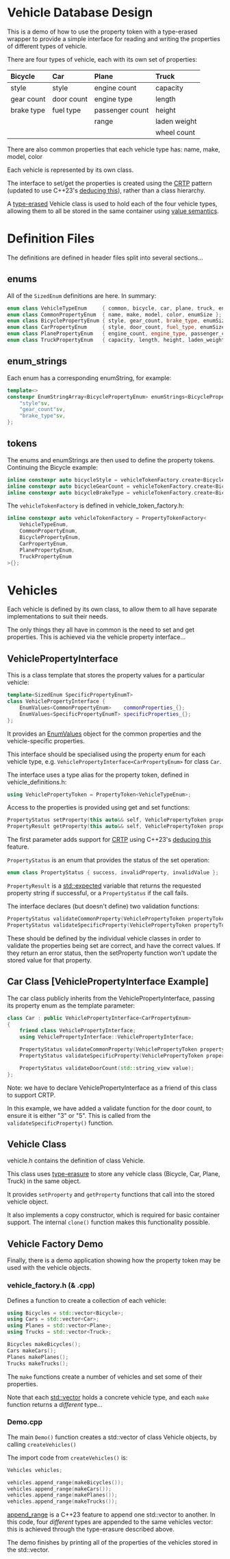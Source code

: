 # Vehicle Database Design

This is a demo of how to use the property token with a type-erased wrapper to provide a simple interface for reading and writing the properties of different types of vehicle.

There are four types of vehicle, each with its own set of properties:

|Bicycle|Car|Plane|Truck|
|:--|:--|:--|:--|
|style|style|engine count|capacity|
|gear count|door count|engine type|length|
|brake type|fuel type|passenger count|height|
|||range|laden weight|
||||wheel count|

There are also common properties that each vehicle type has: name, make, model, color

Each vehicle is represented by its own class. 

The interface to set/get the properties is created using the [CRTP](https://en.cppreference.com/w/cpp/language/crtp) pattern (updated to use C++23's [deducing this](https://en.cppreference.com/w/cpp/language/function#explicit_object_parameter)), rather than a class hierarchy.

A [type-erased](https://www.youtube.com/watch?v=qn6OqefuH08) Vehicle class is used to hold each of the four vehicle types, allowing them to all be stored in the same container using [value semantics](https://www.youtube.com/watch?v=G9MxNwUoSt0).

# Definition Files

The definitions are defined in header files split into several sections...

## enums

All of the `SizedEnum` definitions are here. In summary:

```cpp
enum class VehicleTypeEnum     { common, bicycle, car, plane, truck, enumSize };
enum class CommonPropertyEnum  { name, make, model, color, enumSize };
enum class BicyclePropertyEnum { style,	gear_count, brake_type,	enumSize };
enum class CarPropertyEnum     { style,	door_count, fuel_type, enumSize };
enum class PlanePropertyEnum   { engine_count, engine_type, passenger_count, range, enumSize };
enum class TruckPropertyEnum   { capacity, length, height, laden_weight, wheel_count, enumSize };
```

## enum_strings

Each enum has a corresponding enumString, for example:

```cpp
template<>
constexpr EnumStringArray<BicyclePropertyEnum> enumStrings<BicyclePropertyEnum> = {
    "style"sv,
    "gear_count"sv,
    "brake_type"sv,
};
```

## tokens

The enums and enumStrings are then used to define the property tokens. Continuing the Bicycle example:

```cpp
inline constexpr auto bicycleStyle = vehicleTokenFactory.create<BicyclePropertyEnum::style>();
inline constexpr auto bicycleGearCount = vehicleTokenFactory.create<BicyclePropertyEnum::gear_count>();
inline constexpr auto bicycleBrakeType = vehicleTokenFactory.create<BicyclePropertyEnum::brake_type>();
```

The `vehicleTokenFactory` is defined in vehicle_token_factory.h:

```cpp
inline constexpr auto vehicleTokenFactory = PropertyTokenFactory<
    VehicleTypeEnum,
    CommonPropertyEnum,
    BicyclePropertyEnum,
    CarPropertyEnum,
    PlanePropertyEnum,
    TruckPropertyEnum
>{};
```

# Vehicles

Each vehicle is defined by its own class, to allow them to all have separate implementations to suit their needs.

The only things they all have in common is the need to set and get properties. This is achieved via the vehicle property interface...

## VehiclePropertyInterface

This is a class template that stores the property values for a particular vehicle:

```cpp
template<SizedEnum SpecificPropertyEnumT>
class VehiclePropertyInterface {
    EnumValues<CommonPropertyEnum>    commonProperties_{};
    EnumValues<SpecificPropertyEnumT> specificProperties_{};
};
```

It provides an [EnumValues](enum_utils.md) object for the common properties and the vehicle-specific properties.

This interface should be specialised using the property enum for each vehicle type, e.g. `VehiclePropertyInterface<CarPropertyEnum>` for class `Car`.

The interface uses a type alias for the property token, defined in vehicle_definitions.h:

```cpp
using VehiclePropertyToken = PropertyToken<VehicleTypeEnum>;
```

Access to the properties is provided using get and set functions:

```cpp
PropertyStatus setProperty(this auto&& self, VehiclePropertyToken propertyToken, std::string_view value);
PropertyResult getProperty(this auto&& self, VehiclePropertyToken propertyToken);
```

The first parameter adds support for [CRTP](https://en.cppreference.com/w/cpp/language/crtp) using C++23's [deducing this](https://en.cppreference.com/w/cpp/language/function#explicit_object_parameter) feature.

`PropertyStatus` is an enum that provides the status of the set operation:

```cpp
enum class PropertyStatus { success, invalidProperty, invalidValue };
```

`PropertyResult` is a [std::expected](https://en.cppreference.com/w/cpp/utility/expected) variable that returns the requested property string if successful, or a `PropertyStatus` if the call fails.

The interface declares (but doesn't define) two validation functions:

```cpp
PropertyStatus validateCommonProperty(VehiclePropertyToken propertyToken, std::string_view value);
PropertyStatus validateSpecificProperty(VehiclePropertyToken propertyToken, std::string_view value);
```

These should be defined by the individual vehicle classes in order to validate the properties being set are correct, and have the correct values. If they return an error status, then the setProperty function won't update the stored value for that property.

## Car Class [VehiclePropertyInterface Example]

The car class publicly inherits from the VehiclePropertyInterface, passing its property enum as the template parameter:

```cpp
class Car : public VehiclePropertyInterface<CarPropertyEnum>
{
    friend class VehiclePropertyInterface;
    using VehiclePropertyInterface::VehiclePropertyInterface;

    PropertyStatus validateCommonProperty(VehiclePropertyToken propertyToken, std::string_view value);
    PropertyStatus validateSpecificProperty(VehiclePropertyToken propertyToken, std::string_view value);

    PropertyStatus validateDoorCount(std::string_view value);
};
```

Note: we have to declare VehiclePropertyInterface as a friend of this class to support CRTP.

In this example, we have added a validate function for the door count, to ensure it is either "3" or "5". This is called from the `validateSpecificProperty()` function.

## Vehicle Class

vehicle.h contains the definition of class Vehicle.

This class uses [type-erasure](https://www.youtube.com/watch?v=qn6OqefuH08) to store any vehicle class (Bicycle, Car, Plane, Truck) in the same object.

It provides `setProperty` and `getProperty` functions that call into the stored vehicle object.

It also implements a copy constructor, which is required for basic container support. The internal `clone()` function makes this functionality possible.

## Vehicle Factory Demo

Finally, there is a demo application showing how the property token may be used with the vehicle objects.

### vehicle_factory.h (& .cpp)

Defines a function to create a collection of each vehicle:

```cpp
using Bicycles = std::vector<Bicycle>;
using Cars = std::vector<Car>;
using Planes = std::vector<Plane>;
using Trucks = std::vector<Truck>;

Bicycles makeBicycles();
Cars makeCars();
Planes makePlanes();
Trucks makeTrucks();
```

The `make` functions create a number of vehicles and set some of their properties.

Note that each [std::vector](https://en.cppreference.com/w/cpp/container/vector) holds a concrete vehicle type, and each `make` function returns a *different* type...

### Demo.cpp

The main `Demo()` function creates a std::vector of class Vehicle objects, by calling `createVehicles()`

The import code from `createVehicles()` is:

```cpp
Vehicles vehicles;

vehicles.append_range(makeBicycles());
vehicles.append_range(makeCars());
vehicles.append_range(makePlanes());
vehicles.append_range(makeTrucks());
```

[append_range](https://en.cppreference.com/w/cpp/container/vector/append_range) is a C++23 feature to append one std::vector to another. In this code, four *different* types are appended to the same vehicles vector: this is achieved through the type-erasure described above.

The demo finishes by printing all of the properties of the vehicles stored in the std::vector.

